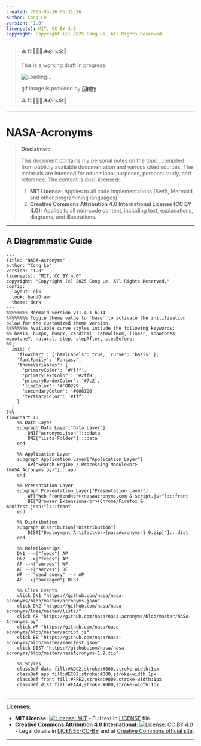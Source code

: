 ```yaml
---
created: 2025-03-16 05:31:26
author: Cong Le
version: "1.0"
license(s): MIT, CC BY 4.0
copyright: Copyright (c) 2025 Cong Le. All Rights Reserved.
---
```


> ⚠️🏗️🚧🦺🧱🪵🪨🪚🛠️👷
> 
> This is a working draft in progress.
> 
> ![Loading...](https://media4.giphy.com/media/v1.Y2lkPTc5MGI3NjExYWh3MTdybmF1dXp2dGtqYXgwaTc0Y3R0dmh6eDcyMHU3dHg0cjVvNSZlcD12MV9pbnRlcm5hbF9naWZfYnlfaWQmY3Q9Zw/xUPGcxyUClBF3un7i0/giphy.gif)
> 
> gif image is provided by [Giphy](https://giphy.com)
> 
> ⚠️🏗️🚧🦺🧱🪵🪨🪚🛠️👷

----


# NASA-Acronyms
> **Disclaimer:**
>
> This document contains my personal notes on the topic,
> compiled from publicly available documentation and various cited sources.
> The materials are intended for educational purposes, personal study, and reference.
> The content is dual-licensed:
> 1. **MIT License:** Applies to all code implementations (Swift, Mermaid, and other programming languages).
> 2. **Creative Commons Attribution 4.0 International License (CC BY 4.0):** Applies to all non-code content, including text, explanations, diagrams, and illustrations.
---


## A Diagrammatic Guide 




```mermaid
---
title: "NASA-Acronyms"
author: "Cong Le"
version: "1.0"
license(s): "MIT, CC BY 4.0"
copyright: "Copyright (c) 2025 Cong Le. All Rights Reserved."
config:
  layout: elk
  look: handDrawn
  theme: dark
---
%%%%%%%% Mermaid version v11.4.1-b.14
%%%%%%%% Toggle theme value to `base` to activate the initilization below for the customized theme version.
%%%%%%%% Available curve styles include the following keywords:
%% basis, bumpX, bumpY, cardinal, catmullRom, linear, monotoneX, monotoneY, natural, step, stepAfter, stepBefore.
%%{
  init: {
    'flowchart': {'htmlLabels': true, 'curve': 'basis' },
    'fontFamily': 'Fantasy',
    'themeVariables': {
      'primaryColor': '#ffff',
      'primaryTextColor': '#2ff9',
      'primaryBorderColor': '#7c2',
      'lineColor': '#F8B229',
      'secondaryColor': '#006100',
      'tertiaryColor': '#fff'
    }
  }
}%%
flowchart TD
    %% Data Layer
    subgraph Data_Layer["Data Layer"]
        DN1["acronyms.json"]:::data
        DN2["lists Folder"]:::data
    end

    %% Application Layer
    subgraph Application_Layer["Application Layer"]
        AP["Search Engine / Processing Module<br>(NASA_Acronyms.py)"]:::app
    end

    %% Presentation Layer
    subgraph Presentation_Layer["Presentation Layer"]
        WF["Web Frontend<br>(nasaacronyms.com & script.js)"]:::front
        BE["Browser Extensions<br>(Chrome/Firefox & manifest.json)"]:::front
    end

    %% Distribution
    subgraph Distribution["Distribution"]
        DIST["Deployment Artifact<br>(nasaAcronyms-1.9.zip)"]:::dist
    end

    %% Relationships
    DN1 -->|"feeds"| AP
    DN2 -->|"feeds"| AP
    AP -->|"serves"| WF
    AP -->|"serves"| BE
    WF -- "send query" --> AP
    AP -->|"packaged"| DIST

    %% Click Events
    click DN1 "https://github.com/nasa/nasa-acronyms/blob/master/acronyms.json"
    click DN2 "https://github.com/nasa/nasa-acronyms/tree/master/lists/"
    click AP "https://github.com/nasa/nasa-acronyms/blob/master/NASA-Acronyms.py"
    click WF "https://github.com/nasa/nasa-acronyms/blob/master/script.js"
    click BE "https://github.com/nasa/nasa-acronyms/blob/master/manifest.json"
    click DIST "https://github.com/nasa/nasa-acronyms/blob/master/nasaAcronyms-1.9.zip"

    %% Styles
    classDef data fill:#ADC2,stroke:#000,stroke-width:1px
    classDef app fill:#ECD2,stroke:#000,stroke-width:1px
    classDef front fill:#FFE2,stroke:#000,stroke-width:1px
    classDef dist fill:#FAA4,stroke:#000,stroke-width:1px
    
```







---
**Licenses:**

- **MIT License:**  [![License: MIT](https://img.shields.io/badge/License-MIT-yellow.svg)](LICENSE) - Full text in [LICENSE](LICENSE) file.
- **Creative Commons Attribution 4.0 International:** [![License: CC BY 4.0](https://licensebuttons.net/l/by/4.0/88x31.png)](LICENSE-CC-BY) - Legal details in [LICENSE-CC-BY](LICENSE-CC-BY) and at [Creative Commons official site](http://creativecommons.org/licenses/by/4.0/).

---
